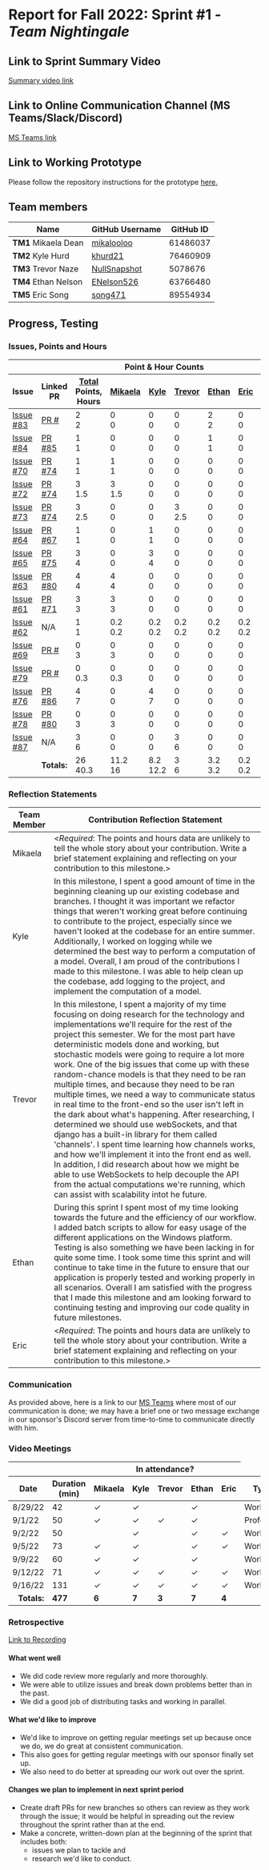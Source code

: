 # Report for Fall 2022: Sprint #1 - _Team Nightingale_

## Link to Sprint Summary Video

[Summary video link](https://www.youtube.com/watch?v=F4nXnJjaYsE)

## Link to Online Communication Channel (MS Teams/Slack/Discord)

[MS Teams link](https://teams.microsoft.com/dl/launcher/launcher.html?url=%2F_%23%2Fl%2Fchannel%2F19%3A5d8ece77ac41420a86770fdaee39b9cb%40thread.tacv2%2FMACBETH%2520V2%3FgroupId%3D87fda352-e01f-4122-957a-6c68b129334b%26tenantId%3Db52be471-f7f1-47b4-a879-0c799bb53db5&type=channel&deeplinkId=dcd68dfc-a6f9-4b0a-bf54-48138a776d04&directDl=true&msLaunch=true&enableMobilePage=true&suppressPrompt=true)

## Link to Working Prototype

Please follow the repository instructions for the prototype <a href="https://github.com/wsu-cpts421-sp22/macbeth">here. </a>

## Team members

<table>
  <thead>
    <tr>
      <th>Name</th><th>GitHub Username</th><th>GitHub ID</th>
    </tr>
  </thead>
  <tbody>
    <tr>
      <td><b>TM1 </b>Mikaela Dean</td>
      <td><a href="https://github.com/mikalooloo">mikalooloo</a></td>
      <td>61486037</td>
    </tr>
    <tr>
      <td><b>TM2 </b>Kyle Hurd</td>
      <td><a href="https://github.com/khurd21">khurd21</a></td>
      <td>76460909</td>
    </tr>
    <tr>
      <td><b>TM3 </b>Trevor Naze</td>
      <td><a href="https://github.com/NullSnapshot">NullSnapshot</a></td>
      <td>5078676</td>
    </tr>
    <tr>
      <td><b>TM4 </b>Ethan Nelson</td>
      <td><a href="https://github.com/ENelson526">ENelson526</a></td>
      <td>63766480</td>
    </tr>
    <tr>
      <td><b>TM5 </b>Eric Song</td>
      <td><a href="https://github.com/song471">song471</a></td>
      <td>89554934</td>
  </tbody>
</table>

## Progress, Testing

### Issues, Points and Hours

<table> 
  <thead>
    <tr>
      <th colspan="2"></th><th colspan="6">Point & Hour Counts</th><th colspan="2"></th>
    </tr> 
    <tr>
      <th>Issue</th><th>Linked PR</th><th><ins>Total</ins><br/>Points,<br/>Hours</th><th><ins>Mikaela</ins></th><th><ins>Kyle</ins></th><th><ins>Trevor</ins></th><th><ins>Ethan</ins></th><th><ins>Eric</ins></th><th>% Complete</th><th>Notes</th>
    </tr>
  </thead> 
  <tbody>
    <tr>
     <td><a href="https://github.com/wsu-cpts421-sp22/macbeth/issues/83">Issue #83</a></td><td><a href="https://github.com/wsu-cpts421-sp22/macbeth/pull/">PR #</a></td><td>2<br/>2</td><td>0<br/>0</td><td>0<br>0</td><td>0<br/>0</td><td>2<br/>2</td><td>0<br/>0</td><td>25</td><td></td>
    </tr>
    <tr>
     <td><a href="https://github.com/wsu-cpts421-sp22/macbeth/issues/84">Issue #84</a></td><td><a href="https://github.com/wsu-cpts421-sp22/macbeth/pull/85">PR #85</a></td><td>1<br/>1</td><td>0<br/>0</td><td>0<br>0</td><td>0<br/>0</td><td>1<br/>1</td><td>0<br/>0</td><td>100</td><td></td>
    </tr>
    <tr>
      <td><a href="https://github.com/wsu-cpts421-sp22/macbeth/issues/70">Issue #70</a></td><td><a href="https://github.com/wsu-cpts421-sp22/macbeth/pull/74">PR #74</a></td><td>1<br/>1</td><td>1<br/>1</td><td>0<br/>0</td><td>0<br/>0</td><td>0<br/>0</td><td>0<br/>0</td><td>100</td><td></td>
    </tr>
    <tr>
     <td><a href="https://github.com/wsu-cpts421-sp22/macbeth/issues/72">Issue #72</a></td><td><a href="https://github.com/wsu-cpts421-sp22/macbeth/pull/74">PR #74</a></td><td>3<br/>1.5</td><td>3<br/>1.5</td><td>0<br>0</td><td>0<br/>0</td><td>0<br/>0</td><td>0<br/>0</td><td>100</td><td></td>
    </tr>
    <tr>
     <td><a href="https://github.com/wsu-cpts421-sp22/macbeth/issues/73">Issue #73</a></td><td><a href="https://github.com/wsu-cpts421-sp22/macbeth/pull/74">PR #74</a></td><td>3<br/>2.5</td><td>0<br/>0</td><td>0<br>0</td><td>3<br/>2.5</td><td>0<br/>0</td><td>0<br/>0</td><td>100</td><td></td>
    </tr>
    <tr>
     <td><a href="https://github.com/wsu-cpts421-sp22/macbeth/issues/64">Issue #64</a></td><td><a href="https://github.com/wsu-cpts421-sp22/macbeth/pull/67">PR #67</a></td><td>1<br/>1</td><td>0<br/>0</td><td>1<br>1</td><td>0<br/>0</td><td>0<br/>0</td><td>0<br/>0</td><td>100</td><td></td>
    </tr>
    <tr>
     <td><a href="https://github.com/wsu-cpts421-sp22/macbeth/issues/65">Issue #65</a></td><td><a href="https://github.com/wsu-cpts421-sp22/macbeth/pull/75">PR #75</a></td><td>3<br/>4</td><td>0<br/>0</td><td>3<br>4</td><td>0<br/>0</td><td>0<br/>0</td><td>0<br/>0</td><td>100</td><td></td>
    </tr>
    <tr>
     <td><a href="https://github.com/wsu-cpts421-sp22/macbeth/issues/63">Issue #63</a></td><td><a href="https://github.com/wsu-cpts421-sp22/macbeth/pull/80">PR #80</a></td><td>4<br/>4</td><td>4<br/>4</td><td>0<br>0</td><td>0<br/>0</td><td>0<br/>0</td><td>0<br/>0</td><td>100</td><td></td>
    </tr>
    <tr>
     <td><a href="https://github.com/wsu-cpts421-sp22/macbeth/issues/61">Issue #61</a></td><td><a href="https://github.com/wsu-cpts421-sp22/macbeth/pull/71">PR #71</a></td><td>3<br/>3</td><td>3<br/>3</td><td>0<br>0</td><td>0<br/>0</td><td>0<br/>0</td><td>0<br/>0</td><td>100</td><td></td>
    </tr>
     <tr>
     <td><a href="https://github.com/wsu-cpts421-sp22/macbeth/issues/62">Issue #62</a></td><td>N/A</td><td>1<br/>1</td><td>0.2<br/>0.2</td><td>0.2<br>0.2</td><td>0.2<br/>0.2</td><td>0.2<br/>0.2</td><td>0.2<br/>0.2</td><td>100</td><td></td>
    </tr>
     <tr>
     <td><a href="https://github.com/wsu-cpts421-sp22/macbeth/issues/69">Issue #69</a></td><td><a href="https://github.com/wsu-cpts421-sp22/macbeth/pull/">PR #</a></td><td>0<br/>3</td><td>0<br/>3</td><td>0<br>0</td><td>0<br/>0</td><td>0<br/>0</td><td>0<br/>0</td><td>0</td><td></td>
    </tr>
     <tr>
     <td><a href="https://github.com/wsu-cpts421-sp22/macbeth/issues/79">Issue #79</a></td><td><a href="https://github.com/wsu-cpts421-sp22/macbeth/pull/">PR #</a></td><td>0<br/>0.3</td><td>0<br/>0.3</td><td>0<br>0</td><td>0<br/>0</td><td>0<br/>0</td><td>0<br/>0</td><td>100</td><td></td>
    </tr>
     <tr>
     <td><a href="https://github.com/wsu-cpts421-sp22/macbeth/issues/76">Issue #76</a></td><td><a href="https://github.com/wsu-cpts421-sp22/macbeth/pull/86">PR #86</a></td><td>4<br/>7</td><td>0<br/>0</td><td>4<br>7</td><td>0<br/>0</td><td>0<br/>0</td><td>0<br/>0</td><td>0</td><td></td>
    </tr>
    <tr>
     <td><a href="https://github.com/wsu-cpts421-sp22/macbeth/issues/78">Issue #78</a></td><td><a href="https://github.com/wsu-cpts421-sp22/macbeth/pull/80">PR #80</a></td><td>0<br/>3</td><td>0<br/>3</td><td>0<br>0</td><td>0<br/>0</td><td>0<br/>0</td><td>0<br/>0</td><td>0</td><td></td>
    </tr>
    <tr>
     <td><a href="https://github.com/wsu-cpts421-sp22/macbeth/issues/87">Issue #87</a></td><td>N/A</td><td>3<br/>6</td><td>0<br/>0</td><td>0<br>0</td><td>3<br/>6</td><td>0<br/>0</td><td>0<br/>0</td><td>100</td><td></td>
    </tr>
    <tr><td colspan="2" align="right"><b>Totals:</b></td><td>26<br/>40.3</td><td>11.2<br/>16</td><td>8.2<br>12.2</td><td>3<br/>6</td><td>3.2<br/>3.2</td><td>0.2<br/>0.2</td><td>70.3</td><td></td>
    </tr>
  </tbody>
</table>

### Reflection Statements

| Team Member | Contribution Reflection Statement                                                                                                                                                                                                                                                                                                                                                                                                                                                                                                                                                                                              |
| ----------- | ------------------------------------------------------------------------------------------------------------------------------------------------------------------------------------------------------------------------------------------------------------------------------------------------------------------------------------------------------------------------------------------------------------------------------------------------------------------------------------------------------------------------------------------------------------------------------------------------------------------------------ |
| Mikaela     | <_Required_: The points and hours data are unlikely to tell the whole story about your contribution. Write a brief statement explaining and reflecting on your contribution to this milestone.>                                                                                                                                                                                                                                                                                                                                                                                                                                |
| Kyle        | In this milestone, I spent a good amount of time in the beginning cleaning up our existing codebase and branches. I thought it was important we refactor things that weren't working great before continuing to contribute to the project, especially since we haven't looked at the codebase for an entire summer. Additionally, I worked on logging while we determined the best way to perform a computation of a model. Overall, I am proud of the contributions I made to this milestone. I was able to help clean up the codebase, add logging to the project, and implement the computation of a model.                 |
| Trevor      | In this milestone, I spent a majority of my time focusing on doing research for the technology and implementations we'll require for the rest of the project this semester. We for the most part have deterministic models done and working, but stochastic models were going to require a lot more work. One of the big issues that come up with these random-chance models is that they need to be ran multiple times, and because they need to be ran multiple times, we need a way to communicate status in real time to the front-end so the user isn't left in the dark about what's happening. After researching, I determined we should use webSockets, and that django has a built-in library for them called 'channels'. I spent time learning how channels works, and how we'll implement it into the front end as well. In addition, I did research about how we might be able to use WebSockets to help decouple the API from the actual computations we're running, which can assist with scalability intot he future.                                                                                                                                                                                                                                                                                                                                                                                                                   |
| Ethan       | During this sprint I spent most of my time looking towards the future and the efficiency of our workflow. I added batch scripts to allow for easy usage of the different applications on the Windows platform. Testing is also something we have been lacking in for quite some time. I took some time this sprint and will continue to take time in the future to ensure that our application is properly tested and working properly in all scenarios. Overall I am satisfied with the progress that I made this milestone and am looking forward to continuing testing and improving our code quality in future milestones. |
| Eric        | <_Required_: The points and hours data are unlikely to tell the whole story about your contribution. Write a brief statement explaining and reflecting on your contribution to this milestone.>                                                                                                                                                                                                                                                                                                                                                                                                                                |

### Communication

As provided above, here is a link to our [MS Teams](https://teams.microsoft.com/dl/launcher/launcher.html?url=%2F_%23%2Fl%2Fchannel%2F19%3A5d8ece77ac41420a86770fdaee39b9cb%40thread.tacv2%2FMACBETH%2520V2%3FgroupId%3D87fda352-e01f-4122-957a-6c68b129334b%26tenantId%3Db52be471-f7f1-47b4-a879-0c799bb53db5&type=channel&deeplinkId=dcd68dfc-a6f9-4b0a-bf54-48138a776d04&directDl=true&msLaunch=true&enableMobilePage=true&suppressPrompt=true) where most of our communication is done; we may have a brief one or two message exchange in our sponsor's Discord server from time-to-time to communicate directly with him.

### Video Meetings

<table> 
  <thead>
    <tr>
      <th colspan="2"></th><th colspan="5">In attendance?</th>
    </tr> 
    <tr>
      <th>Date</th><th>Duration (min)</th><th>Mikaela</th><th>Kyle</th><th>Trevor</th><th>Ethan</th><th>Eric</th><th>Type</th> 
    </tr>
  </thead> 
  <tbody>
    <tr>
      <td>8/29/22</td><td>42</td><td>&check;</td><td>&check;</td><td></td><td>&check;</td><td></td><td>Work</td>
    </tr>
    <tr>
      <td>9/1/22</td><td>50</td><td>&check;</td><td>&check;</td><td>&check;</td><td>&check;</td><td></td><td>Professor</td>
    </tr>
    <tr>
      <td>9/2/22</td><td>50</td><td></td><td>&check;</td><td></td><td>&check;</td><td>&check;</td><td>Work</td>
    </tr>
    <tr>
      <td>9/5/22</td><td>73</td><td>&check;</td><td>&check;</td><td></td><td>&check;</td><td>&check;</td><td>Work</td>
    </tr>
    <tr>
      <td>9/9/22</td><td>60</td><td>&check;</td><td>&check;</td><td></td><td>&check;</td><td></td><td>Work</td>
    </tr>
    <tr>
      <td>9/12/22</td><td>71</td><td>&check;</td><td>&check;</td><td>&check;</td><td>&check;</td><td>&check;</td><td>Work</td>
    </tr>
    <tr>
      <td>9/16/22</td><td>131</td><td>&check;</td><td>&check;</td><td>&check;</td><td>&check;</td><td>&check;</td><td>Work</td>
    </tr>
    <tr><td align="right"><b>Totals:</b></td><td><b>477</b></td><td><b>6</b></td><td><b>7</b></td><td><b>3</b></td><td><b>7</b></td><td><b>4</b></td>
    </tr>
  </tbody>
</table>

### Retrospective

[Link to Recording](https://emailwsu.sharepoint.com/:v:/t/2022.PULLM.CptS.421.423-MACBETHV2/EVwUcyYO9KtBiyRsHOAb8qAB28Ybeo58qj6O30ldtwLb2Q?e=H2Ltwa)

#### What went well

-   We did code review more regularly and more thoroughly.
-   We were able to utilize issues and break down problems better than in the past.
-   We did a good job of distributing tasks and working in parallel.

#### What we'd like to improve

-   We'd like to improve on getting regular meetings set up because once we do, we do great at consistent communication.
-   This also goes for getting regular meetings with our sponsor finally set up.
-   We also need to do better at spreading our work out over the sprint.

#### Changes we plan to implement in next sprint period

-   Create draft PRs for new branches so others can review as they work through the issue; it would be helpful in spreading out the review throughout the sprint rather than at the end.
-   Make a concrete, written-down plan at the beginning of the sprint that includes both:
    -   issues we plan to tackle and
    -   research we'd like to conduct.
